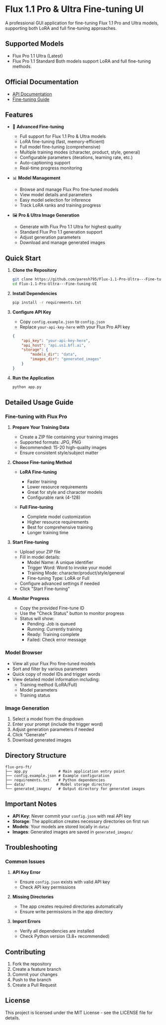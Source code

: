 # Flux 1.1 Pro & Ultra Fine-tuning UI

A professional GUI application for fine-tuning Flux 1.1 Pro and Ultra models, supporting both LoRA and full fine-tuning approaches.

## Supported Models
- Flux Pro 1.1 Ultra (Latest)
- Flux Pro 1.1 Standard
Both models support LoRA and full fine-tuning methods.

## Official Documentation
- [API Documentation](https://api.us1.bfl.ai/scalar#tag/tasks/POST/v1/finetune)
- [Fine-tuning Guide](https://docs.bfl.ml/finetuning/)

## Features

- 🎯 **Advanced Fine-tuning**
  - Full support for Flux 1.1 Pro & Ultra models
  - LoRA fine-tuning (fast, memory-efficient)
  - Full model fine-tuning (comprehensive)
  - Multiple training modes (character, product, style, general)
  - Configurable parameters (iterations, learning rate, etc.)
  - Auto-captioning support
  - Real-time progress monitoring

- 📊 **Model Management**
  - Browse and manage Flux Pro fine-tuned models
  - View model details and parameters
  - Easy model selection for inference
  - Track LoRA ranks and training progress

- 🖼️ **Pro & Ultra Image Generation**
  - Generate with Flux Pro 1.1 Ultra for highest quality
  - Standard Flux Pro 1.1 generation support
  - Adjust generation parameters
  - Download and manage generated images

## Quick Start

1. **Clone the Repository**
   ```bash
   git clone https://github.com/paresh795/Flux-1.1-Pro-Ultra---Fine-tuning-UI
   cd Flux-1.1-Pro-Ultra---Fine-tuning-UI
   ```

2. **Install Dependencies**
   ```bash
   pip install -r requirements.txt
   ```

3. **Configure API Key**
   - Copy `config.example.json` to `config.json`
   - Replace `your-api-key-here` with your Flux Pro API key
   ```json
   {
       "api_key": "your-api-key-here",
       "api_host": "api.us1.bfl.ai",
       "storage": {
           "models_dir": "data",
           "images_dir": "generated_images"
       }
   }
   ```

4. **Run the Application**
   ```bash
   python app.py
   ```

## Detailed Usage Guide

### Fine-tuning with Flux Pro

1. **Prepare Your Training Data**
   - Create a ZIP file containing your training images
   - Supported formats: JPG, PNG
   - Recommended: 15-20 high-quality images
   - Ensure consistent style/subject matter

2. **Choose Fine-tuning Method**
   - **LoRA Fine-tuning**
     - Faster training
     - Lower resource requirements
     - Great for style and character models
     - Configurable rank (4-128)

   - **Full Fine-tuning**
     - Complete model customization
     - Higher resource requirements
     - Best for comprehensive training
     - Longer training time

3. **Start Fine-tuning**
   - Upload your ZIP file
   - Fill in model details:
     - Model Name: A unique identifier
     - Trigger Word: Word to invoke your model
     - Training Mode: character/product/style/general
     - Fine-tuning Type: LoRA or Full
   - Configure advanced settings if needed
   - Click "Start Fine-tuning"

4. **Monitor Progress**
   - Copy the provided Fine-tune ID
   - Use the "Check Status" button to monitor progress
   - Status will show:
     - Pending: Job is queued
     - Running: Currently training
     - Ready: Training complete
     - Failed: Check error message

### Model Browser

- View all your Flux Pro fine-tuned models
- Sort and filter by various parameters
- Quick copy of model IDs and trigger words
- View detailed model information including:
  - Training method (LoRA/Full)
  - Model parameters
  - Training status

### Image Generation

1. Select a model from the dropdown
2. Enter your prompt (include the trigger word)
3. Adjust generation parameters if needed
4. Click "Generate"
5. Download generated images

## Directory Structure

```
flux-pro-ft/
├── app.py              # Main application entry point
├── config.example.json # Example configuration
├── requirements.txt    # Python dependencies
├── data/              # Model storage directory
└── generated_images/   # Output directory for generated images
```

## Important Notes

- **API Key**: Never commit your `config.json` with real API key
- **Storage**: The application creates necessary directories on first run
- **Models**: Your models are stored locally in `data/`
- **Images**: Generated images are saved in `generated_images/`

## Troubleshooting

### Common Issues

1. **API Key Error**
   - Ensure `config.json` exists with valid API key
   - Check API key permissions

2. **Missing Directories**
   - The app creates required directories automatically
   - Ensure write permissions in the app directory

3. **Import Errors**
   - Verify all dependencies are installed
   - Check Python version (3.8+ recommended)

## Contributing

1. Fork the repository
2. Create a feature branch
3. Commit your changes
4. Push to the branch
5. Create a Pull Request

## License

This project is licensed under the MIT License - see the LICENSE file for details. 
